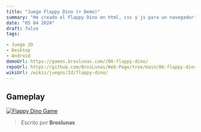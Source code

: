 ```yaml
---
title: "Juego Flappy Dino (+ Demo)"
summary: "He creado el Flappy Dino en html, css y js para un navegador"
date: "05 04 2024"
draft: false
tags:

- Juego 2D
- Desktop
- Android
demoUrl: https://games.broslunas.com//06-flappy-dino/
repoUrl: https://github.com/BrosLunas/Web-Page/tree/main/06-flappy-dino/
wikiUrl: /wikis/juegos/2d/flappy-dino/
---
```


## Gameplay
[![Flappy Dino Game](/assets/img/games/flappy-dino.png)](/assets/video/gameplay/flappy-dino.mp4)

> Escrito por **Broslunas**